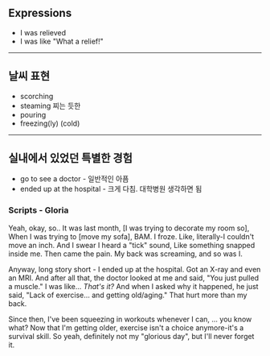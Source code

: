 ## Expressions
- I was relieved
- I was like "What a relief!"

---
## 날씨 표현
- scorching
- steaming 찌는 듯한
- pouring
- freezing(ly) (cold)

---
## 실내에서 있었던 특별한 경험
- go to see a doctor - 일반적인 아픔
- ended up at the hospital - 크게 다침. 대학병원 생각하면 됨

### Scripts - Gloria
Yeah, okay, so.. It was last month, [I was trying to decorate my room so], When I was trying to [move my sofa], BAM. I froze. Like, literally-I couldn't move an inch. And I swear I heard a "tick" sound, Like something snapped inside me. Then came the pain. My back was screaming, and so was I.

Anyway, long story short - I ended up at the hospital. Got an X-ray and even an MRI. And after all that, the doctor looked at me and said, "You just pulled a muscle." I was like... *That's it?* And when I asked why it happened, he just said, "Lack of exercise... and getting old/aging." That hurt more than my back.

Since then, I've been squeezing in workouts whenever I can, ... you know what? Now that I'm getting older, exercise isn't a choice anymore-it's a survival skill. So yeah, definitely not my "glorious day", but I'll never forget it.
